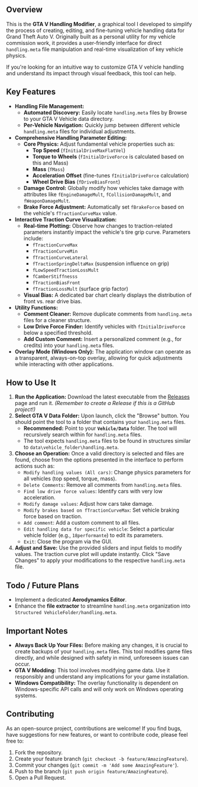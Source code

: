 ## Overview

This is the **GTA V Handling Modifier**, a graphical tool I developed to simplify the process of creating, editing, and fine-tuning vehicle handling data for Grand Theft Auto V. Originally built as a personal utility for my vehicle commission work, it provides a user-friendly interface for direct `handling.meta` file manipulation and real-time visualization of key vehicle physics.

If you're looking for an intuitive way to customize GTA V vehicle handling and understand its impact through visual feedback, this tool can help.

## Key Features

* **Handling File Management:**
    * **Automated Discovery:** Easily locate `handling.meta` files by Browse to your GTA V Vehicle data directory.
    * **Per-Vehicle Navigation:** Quickly jump between different vehicle `handling.meta` files for individual adjustments.
* **Comprehensive Handling Parameter Editing:**
    * **Core Physics:** Adjust fundamental vehicle properties such as:
        * **Top Speed** (`fInitialDriveMaxFlatVel`)
        * **Torque to Wheels** (`fInitialDriveForce` is calculated based on this and Mass)
        * **Mass** (`fMass`)
        * **Acceleration Offset** (fine-tunes `fInitialDriveForce` calculation)
        * **Wheel Drive Bias** (`fDriveBiasFront`)
    * **Damage Control:** Globally modify how vehicles take damage with attributes like `fEngineDamageMult`, `fCollisionDamageMult`, and `fWeaponDamageMult`.
    * **Brake Force Adjustment:** Automatically set `fBrakeForce` based on the vehicle's `fTractionCurveMax` value.
* **Interactive Traction Curve Visualization:**
    * **Real-time Plotting:** Observe how changes to traction-related parameters instantly impact the vehicle's tire grip curve. Parameters include:
        * `fTractionCurveMax`
        * `fTractionCurveMin`
        * `fTractionCurveLateral`
        * `fTractionSpringDeltaMax` (suspension influence on grip)
        * `fLowSpeedTractionLossMult`
        * `fCamberStiffnesss`
        * `fTractionBiasFront`
        * `fTractionLossMult` (surface grip factor)
    * **Visual Bias:** A dedicated bar chart clearly displays the distribution of front vs. rear drive bias.
* **Utility Functions:**
    * **Comment Cleaner:** Remove duplicate comments from `handling.meta` files for a cleaner structure.
    * **Low Drive Force Finder:** Identify vehicles with `fInitialDriveForce` below a specified threshold.
    * **Add Custom Comment:** Insert a personalized comment (e.g., for credits) into your `handling.meta` files.
* **Overlay Mode (Windows Only):** The application window can operate as a transparent, always-on-top overlay, allowing for quick adjustments while interacting with other applications.

## How to Use It

1.  **Run the Application:** Download the latest executable from the [Releases](https://github.com/YourUsername/YourRepoName/releases) page and run it. *(Remember to create a Release if this is a GitHub project!)*
2.  **Select GTA V Data Folder:** Upon launch, click the "Browse" button. You should point the tool to a folder that contains your `handling.meta` files.
    * **Recommended:** Point to your **`Vehicle/Data`** folder. The tool will recursively search within for `handling.meta` files.
    * The tool expects `handling.meta` files to be found in structures similar to `data\vehicle_folder\handling.meta`.
3.  **Choose an Operation:** Once a valid directory is selected and files are found, choose from the options presented in the interface to perform actions such as:
    * `Modify handling values (All cars)`: Change physics parameters for all vehicles (top speed, torque, mass).
    * `Delete Comments`: Remove all comments from `handling.meta` files.
    * `Find low drive force values`: Identify cars with very low acceleration.
    * `Modify damage values`: Adjust how cars take damage.
    * `Modify brakes based on fTractionCurveMax`: Set vehicle braking force based on traction.
    * `Add comment`: Add a custom comment to all files.
    * `Edit handling data for specific vehicle`: Select a particular vehicle folder (e.g., `18performante`) to edit its parameters.
    * `Exit`: Close the program via the GUI.
4.  **Adjust and Save:** Use the provided sliders and input fields to modify values. The traction curve plot will update instantly. Click "Save Changes" to apply your modifications to the respective `handling.meta` file.

## Todo / Future Plans

* Implement a dedicated **Aerodynamics Editor**.
* Enhance the **file extractor** to streamline `handling.meta` organization into `Structured VehicleFolder/handling.meta`.

## Important Notes

* **Always Back Up Your Files:** Before making any changes, it is crucial to create backups of your `handling.meta` files. This tool modifies game files directly, and while designed with safety in mind, unforeseen issues can occur.
* **GTA V Modding:** This tool involves modifying game data. Use it responsibly and understand any implications for your game installation.
* **Windows Compatibility:** The overlay functionality is dependent on Windows-specific API calls and will only work on Windows operating systems.

## Contributing

As an open-source project, contributions are welcome! If you find bugs, have suggestions for new features, or want to contribute code, please feel free to:

1.  Fork the repository.
2.  Create your feature branch (`git checkout -b feature/AmazingFeature`).
3.  Commit your changes (`git commit -m 'Add some AmazingFeature'`).
4.  Push to the branch (`git push origin feature/AmazingFeature`).
5.  Open a Pull Request.
